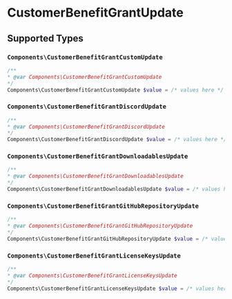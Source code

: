 # CustomerBenefitGrantUpdate


## Supported Types

### `Components\CustomerBenefitGrantCustomUpdate`

```php
/**
* @var Components\CustomerBenefitGrantCustomUpdate
*/
Components\CustomerBenefitGrantCustomUpdate $value = /* values here */
```

### `Components\CustomerBenefitGrantDiscordUpdate`

```php
/**
* @var Components\CustomerBenefitGrantDiscordUpdate
*/
Components\CustomerBenefitGrantDiscordUpdate $value = /* values here */
```

### `Components\CustomerBenefitGrantDownloadablesUpdate`

```php
/**
* @var Components\CustomerBenefitGrantDownloadablesUpdate
*/
Components\CustomerBenefitGrantDownloadablesUpdate $value = /* values here */
```

### `Components\CustomerBenefitGrantGitHubRepositoryUpdate`

```php
/**
* @var Components\CustomerBenefitGrantGitHubRepositoryUpdate
*/
Components\CustomerBenefitGrantGitHubRepositoryUpdate $value = /* values here */
```

### `Components\CustomerBenefitGrantLicenseKeysUpdate`

```php
/**
* @var Components\CustomerBenefitGrantLicenseKeysUpdate
*/
Components\CustomerBenefitGrantLicenseKeysUpdate $value = /* values here */
```

